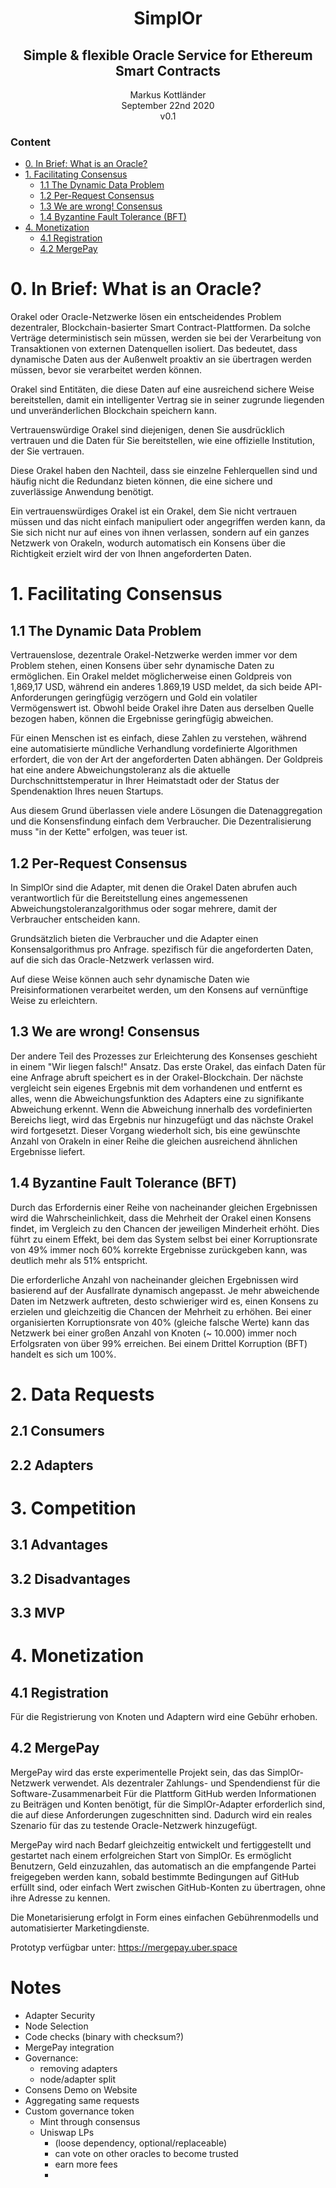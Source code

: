 # <center>SimplOr</center>
## <center>Simple & flexible Oracle Service for Ethereum Smart Contracts</center>

<center>Markus Kottländer</center>
<center>September 22nd 2020</center>
<center>v0.1</center>

### Content

- [0. In Brief: What is an Oracle?](#0-In-Brief-What-is-an-Oracle?)
- [1. Facilitating Consensus](#1-Facilitating-Consensus)
  - [1.1 The Dynamic Data Problem](#11-The-Dynamic-Data-Problem)
  - [1.2 Per-Request Consensus](#12-Per-Request-Consensus)
  - [1.3 We are wrong! Consensus](#13-We-are-wrong-Consensus)
  - [1.4 Byzantine Fault Tolerance (BFT)](#14-Byzantine-Fault-Tolerance-BFT)
- [4. Monetization](#4-Monetization)
  - [4.1 Registration](#41-Registration)
  - [4.2 MergePay](#42-MergePay)

# 0. In Brief: What is an Oracle?

Orakel oder Oracle-Netzwerke lösen ein entscheidendes Problem dezentraler, Blockchain-basierter Smart Contract-Plattformen. Da solche Verträge deterministisch sein müssen, werden sie bei der Verarbeitung von Transaktionen von externen Datenquellen isoliert. Das bedeutet, dass dynamische Daten aus der Außenwelt proaktiv an sie übertragen werden müssen, bevor sie verarbeitet werden können.

Orakel sind Entitäten, die diese Daten auf eine ausreichend sichere Weise bereitstellen, damit ein intelligenter Vertrag sie in seiner zugrunde liegenden und unveränderlichen Blockchain speichern kann.

Vertrauenswürdige Orakel sind diejenigen, denen Sie ausdrücklich vertrauen und die Daten für Sie bereitstellen, wie eine offizielle Institution, der Sie vertrauen.

Diese Orakel haben den Nachteil, dass sie einzelne Fehlerquellen sind und häufig nicht die Redundanz bieten können, die eine sichere und zuverlässige Anwendung benötigt.

Ein vertrauenswürdiges Orakel ist ein Orakel, dem Sie nicht vertrauen müssen und das nicht einfach manipuliert oder angegriffen werden kann, da Sie sich nicht nur auf eines von ihnen verlassen, sondern auf ein ganzes Netzwerk von Orakeln, wodurch automatisch ein Konsens über die Richtigkeit erzielt wird der von Ihnen angeforderten Daten.

# 1. Facilitating Consensus

## 1.1 The Dynamic Data Problem

Vertrauenslose, dezentrale Orakel-Netzwerke werden immer vor dem Problem stehen, einen Konsens über sehr dynamische Daten zu ermöglichen.
Ein Orakel meldet möglicherweise einen Goldpreis von 1,869,17 USD, während ein anderes 1.869,19 USD meldet, da sich beide API-Anforderungen geringfügig verzögern und Gold ein volatiler Vermögenswert ist. Obwohl beide Orakel ihre Daten aus derselben Quelle bezogen haben, können die Ergebnisse geringfügig abweichen.

Für einen Menschen ist es einfach, diese Zahlen zu verstehen, während eine automatisierte mündliche Verhandlung vordefinierte Algorithmen erfordert, die von der Art der angeforderten Daten abhängen. Der Goldpreis hat eine andere Abweichungstoleranz als die aktuelle Durchschnittstemperatur in Ihrer Heimatstadt oder der Status der Spendenaktion Ihres neuen Startups.

Aus diesem Grund überlassen viele andere Lösungen die Datenaggregation und die Konsensfindung einfach dem Verbraucher.
Die Dezentralisierung muss "in der Kette" erfolgen, was teuer ist.

## 1.2 Per-Request Consensus

In SimplOr sind die Adapter, mit denen die Orakel Daten abrufen
auch verantwortlich für die Bereitstellung eines angemessenen Abweichungstoleranzalgorithmus oder sogar
mehrere, damit der Verbraucher entscheiden kann.

Grundsätzlich bieten die Verbraucher und die Adapter einen Konsensalgorithmus pro Anfrage.
spezifisch für die angeforderten Daten, auf die sich das Oracle-Netzwerk verlassen wird.

Auf diese Weise können auch sehr dynamische Daten wie Preisinformationen verarbeitet werden, um den Konsens auf vernünftige Weise zu erleichtern.

## 1.3 We are wrong! Consensus

Der andere Teil des Prozesses zur Erleichterung des Konsenses geschieht in einem "Wir liegen falsch!" Ansatz. Das erste Orakel, das einfach Daten für eine Anfrage abruft
speichert es in der Orakel-Blockchain. Der nächste vergleicht sein eigenes Ergebnis mit dem vorhandenen und entfernt es
alles, wenn die Abweichungsfunktion des Adapters eine zu signifikante Abweichung erkennt. Wenn die Abweichung innerhalb des vordefinierten Bereichs liegt, wird das Ergebnis nur hinzugefügt und das nächste Orakel wird fortgesetzt. Dieser Vorgang wiederholt sich, bis eine gewünschte Anzahl von Orakeln in einer Reihe die gleichen ausreichend ähnlichen Ergebnisse liefert.

## 1.4 Byzantine Fault Tolerance (BFT)

Durch das Erfordernis einer Reihe von nacheinander gleichen Ergebnissen wird die Wahrscheinlichkeit, dass die Mehrheit der Orakel einen Konsens findet, im Vergleich zu den Chancen der jeweiligen Minderheit erhöht. Dies führt zu einem Effekt, bei dem das System selbst bei einer Korruptionsrate von 49% immer noch 60% korrekte Ergebnisse zurückgeben kann, was deutlich mehr als 51% entspricht.

Die erforderliche Anzahl von nacheinander gleichen Ergebnissen wird basierend auf der Ausfallrate dynamisch angepasst. Je mehr abweichende Daten im Netzwerk auftreten, desto schwieriger wird es, einen Konsens zu erzielen und gleichzeitig die Chancen der Mehrheit zu erhöhen. Bei einer organisierten Korruptionsrate von 40% (gleiche falsche Werte) kann das Netzwerk bei einer großen Anzahl von Knoten (~ 10.000) immer noch Erfolgsraten von über 99% erreichen. Bei einem Drittel Korruption (BFT) handelt es sich um 100%.

# 2. Data Requests
## 2.1 Consumers
## 2.2 Adapters
# 3. Competition
## 3.1 Advantages
## 3.2 Disadvantages
## 3.3 MVP
# 4. Monetization

## 4.1 Registration

Für die Registrierung von Knoten und Adaptern wird eine Gebühr erhoben.

## 4.2 MergePay

MergePay wird das erste experimentelle Projekt sein, das das SimplOr-Netzwerk verwendet.
Als dezentraler Zahlungs- und Spendendienst für die Software-Zusammenarbeit
Für die Plattform GitHub werden Informationen zu Beiträgen und Konten benötigt, für die SimplOr-Adapter erforderlich sind, die auf diese Anforderungen zugeschnitten sind.
Dadurch wird ein reales Szenario für das zu testende Oracle-Netzwerk hinzugefügt.

MergePay wird nach Bedarf gleichzeitig entwickelt und fertiggestellt und gestartet
nach einem erfolgreichen Start von SimplOr. Es ermöglicht Benutzern, Geld einzuzahlen, das automatisch an die empfangende Partei freigegeben werden kann, sobald bestimmte Bedingungen auf GitHub erfüllt sind, oder einfach Wert zwischen GitHub-Konten zu übertragen, ohne ihre Adresse zu kennen.

Die Monetarisierung erfolgt in Form eines einfachen Gebührenmodells und automatisierter Marketingdienste.

Prototyp verfügbar unter: https://mergepay.uber.space

# Notes
- Adapter Security
- Node Selection
- Code checks (binary with checksum?)
- MergePay integration
- Governance:
  - removing adapters
  - node/adapter split
- Consens Demo on Website
- Aggregating same requests
- Custom governance token
  - Mint through consensus
  - Uniswap LPs
    - (loose dependency, optional/replaceable)
    - can vote on other oracles to become trusted
    - earn more fees
    -
